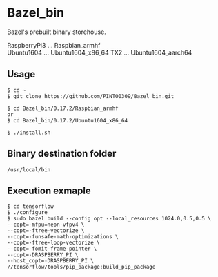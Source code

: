 # Bazel_bin
Bazel's prebuilt binary storehouse.

RaspberryPi3 ... Raspbian_armhf  
Ubuntu1604 ... Ubuntu1604_x86_64
TX2 ... Ubuntu1604_aarch64  

## Usage
```
$ cd ~
$ git clone https://github.com/PINTO0309/Bazel_bin.git

$ cd Bazel_bin/0.17.2/Raspbian_armhf
or
$ cd Bazel_bin/0.17.2/Ubuntu1604_x86_64

$ ./install.sh
```

## Binary destination folder
```
/usr/local/bin
```

## Execution exmaple
```
$ cd tensorflow
$ ./configure
$ sudo bazel build --config opt --local_resources 1024.0,0.5,0.5 \
--copt=-mfpu=neon-vfpv4 \
--copt=-ftree-vectorize \
--copt=-funsafe-math-optimizations \
--copt=-ftree-loop-vectorize \
--copt=-fomit-frame-pointer \
--copt=-DRASPBERRY_PI \
--host_copt=-DRASPBERRY_PI \
//tensorflow/tools/pip_package:build_pip_package
```
